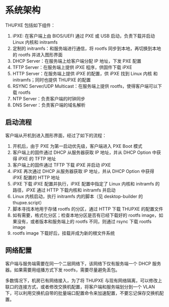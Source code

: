 # 系统架构

THUPXE 包括如下组件：

1. iPXE: 在客户端上由 BIOS/UEFI 通过 PXE 或 USB 启动，负责下载并启动 Linux 内核和 initramfs
2. 定制的 initramfs：和服务端进行通信，将 rootfs 同步到本地，再切换到本地的 rootfs 并进入图形界面
3. DHCP Server：在服务端上给客户端分配 IP 地址，下发 PXE 配置
4. TFTP Server：在服务端上提供 iPXE 程序，供固件下载 iPXE
5. HTTP Server：在服务端上提供 iPXE 的配置，供 iPXE 找到 Linux 内核 和 initramfs；同时也提供 THUPXE 的配置
5. RSYNC Server/UDP Multicast：在服务端上提供 rootfs，使得客户端可以下载 rootfs
6. NTP Server：负责客户端的时钟同步
7. DNS Server：负责客户端的域名解析

## 启动流程

客户端从开机到进入图形界面，经过了如下的流程：

1. 开机后，由于 PXE 为第一启动优先级，客户端进入 PXE Boot 模式
2. 客户端上的固件通过 DHCP 从服务器获取 IP 地址，并从 DHCP Option 中获得 iPXE 的 TFTP 地址
3. 客户端上的固件通过 TFTP 下载 iPXE 并启动 iPXE
4. iPXE 再次通过 DHCP 从服务器获取 IP 地址，并从 DHCP Option 中获得 iPXE 配置的 HTTP 地址
5. iPXE 下载 iPXE 配置并执行，iPXE 配置中指定了 Linux 内核和 initramfs 的路径，iPXE 通过 HTTP 下载内核和 initramfs 并启动
6. Linux 内核启动，执行 initramfs 内的脚本（见 desktop-builder 的 thupxe.script）
7. 脚本寻找本地用于存储 rootfs 的分区，通过 HTTP 下载 THUPXE 的配置文件
8. 如有需要，格式化分区；检查本地分区是否有已经下载好的 rootfs image，如果没有，或者版本和服务端上的 rootfs 不同，则通过 rsync 下载 rootfs image
9. rootfs image 下载好后，挂载并成为新的根文件系统

## 网络配置

客户端与服务端需要在同一个二层网络下，该网络下仅有服务端一个 DHCP 服务器。如果需要用组播方式下发 rootfs，需要尽量避免丢包。

多数情况下，机房已有网络接入，为了将 THUPXE 与现有网络隔离，可以修改上联口的连接方式，或者修改交换机配置，将客户端和服务端划分到一个 VLAN 下，可以利用交换机自带的批量端口配置命令来加速配置，不要忘记保存交换机配置。
